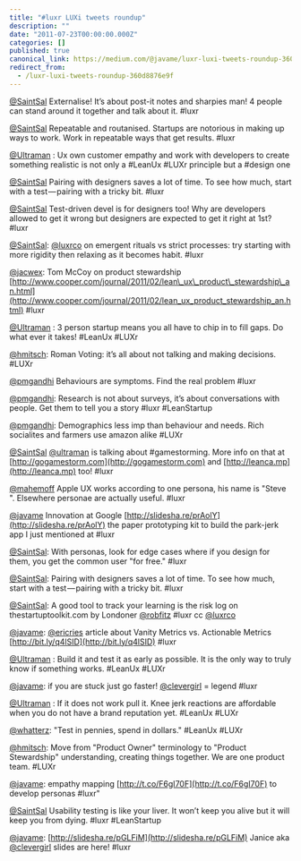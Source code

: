 ```yaml
---
title: "#luxr LUXi tweets roundup"
description: ""
date: "2011-07-23T00:00:00.000Z"
categories: []
published: true
canonical_link: https://medium.com/@javame/luxr-luxi-tweets-roundup-360d8876e9f
redirect_from:
  - /luxr-luxi-tweets-roundup-360d8876e9f
---
```


[@SaintSal](http://twitter.com/#!/SaintSal) Externalise! It’s about post-it notes and sharpies man! 4 people can stand around it together and talk about it. #luxr

[@SaintSal](http://twitter.com/#!/SaintSal) Repeatable and routanised. Startups are notorious in making up ways to work. Work in repeatable ways that get results. #luxr

[@Ultraman](http://twitter.com/#!/Ultraman) : Ux own customer empathy and work with developers to create something realistic is not only a #LeanUx #LUXr principle but a #design one

[@SaintSal](http://twitter.com/#!/SaintSal) Pairing with designers saves a lot of time. To see how much, start with a test — pairing with a tricky bit. #luxr

[@SaintSal](http://twitter.com/#!/SaintSal) Test-driven devel is for designers too! Why are developers allowed to get it wrong but designers are expected to get it right at 1st? #luxr

[@SaintSal](http://twitter.com/#!/SaintSal): [@luxrco](http://twitter.com/#!/luxrco) on emergent rituals vs strict processes: try starting with more rigidity then relaxing as it becomes habit. #luxr

[@jacwex](http://twitter.com/#!/jacwex): Tom McCoy on product stewardship [http://www.cooper.com/journal/2011/02/lean\_ux\_product\_stewardship\_an.html](http://www.cooper.com/journal/2011/02/lean_ux_product_stewardship_an.html) #luxr

[@Ultraman](http://twitter.com/#!/Ultraman) : 3 person startup means you all have to chip in to fill gaps. Do what ever it takes! #LeanUx #LUXr

[@hmitsch](http://twitter.com/#!/hmitsch): Roman Voting: it’s all about not talking and making decisions. #LUXr

[@pmgandhi](http://twitter.com/#!/pmgandhi) Behaviours are symptoms. Find the real problem #luxr

[@pmgandhi](http://twitter.com/#!/pmgandhi): Research is not about surveys, it’s about conversations with people. Get them to tell you a story #luxr #LeanStartup

[@pmgandhi](http://twitter.com/#!/pmgandhi): Demographics less imp than behaviour and needs. Rich socialites and farmers use amazon alike #LUXr

[@SaintSal](http://twitter.com/#!/SaintSal) [@ultraman](http://twitter.com/#!/ultraman) is talking about #gamestorming. More info on that at [http://gogamestorm.com](http://gogamestorm.com) and [http://leanca.mp](http://leanca.mp) too! #luxr

[@mahemoff](http://twitter.com/#!/mahemoff) Apple UX works according to one persona, his name is "Steve ". Elsewhere personae are actually useful. #luxr

[@javame](http://twitter.com/#!/javame) Innovation at Google [http://slidesha.re/prAolY](http://slidesha.re/prAolY) the paper prototyping kit to build the park-jerk app I just mentioned at #luxr

[@SaintSal](http://twitter.com/#!/SaintSal): With personas, look for edge cases where if you design for them, you get the common user "for free." #luxr

[@SaintSal](http://twitter.com/#!/SaintSal): Pairing with designers saves a lot of time. To see how much, start with a test — pairing with a tricky bit. #luxr

[@SaintSal](http://twitter.com/#!/SaintSal): A good tool to track your learning is the risk log on thestartuptoolkit.com by Londoner [@robfitz](http://twitter.com/#!/robfitz) #luxr cc [@luxrco](http://twitter.com/#!/luxrco)

[@javame](http://twitter.com/#!/javame): [@ericries](http://twitter.com/#!/ericries) article about Vanity Metrics vs. Actionable Metrics [http://bit.ly/q4lSID](http://bit.ly/q4lSID) #luxr

[@Ultraman](http://twitter.com/#!/Ultraman) : Build it and test it as early as possible. It is the only way to truly know if something works. #LeanUx #LUXr

[@javame](http://twitter.com/#!/javame): if you are stuck just go faster! [@clevergirl](http://twitter.com/#!/clevergirl) = legend #luxr

[@Ultraman](http://twitter.com/#!/Ultraman) : If it does not work pull it. Knee jerk reactions are affordable when you do not have a brand reputation yet. #LeanUx #LUXr

[@whatterz](http://twitter.com/#!/whatterz): "Test in pennies, spend in dollars." #LeanUx #LUXr

[@hmitsch](http://twitter.com/#!/hmitsch): Move from "Product Owner" terminology to "Product Stewardship" understanding, creating things together. We are one product team. #LUXr

[@javame](http://twitter.com/#!/javame): empathy mapping [http://t.co/F6gI70F](http://t.co/F6gI70F) to develop personas #luxr"

[@SaintSal](http://twitter.com/#!/SaintSal) Usability testing is like your liver. It won’t keep you alive but it will keep you from dying. #luxr #LeanStartup

[@javame](http://twitter.com/#!/javame): [http://slidesha.re/pGLFiM](http://slidesha.re/pGLFiM) Janice aka [@clevergirl](http://twitter.com/#!/clevergirl) slides are here! #luxr
